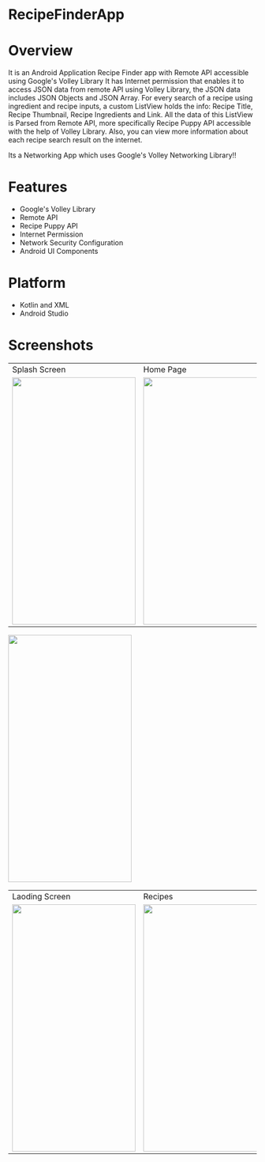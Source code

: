 # RecipeFinderApp
# Overview

It is an Android Application Recipe Finder app with Remote API accessible using Google's Volley Library
It has Internet permission that enables it to access JSON data from remote API using Volley Library, the JSON data includes JSON Objects and JSON Array. For every search of a recipe using ingredient and recipe inputs, a custom ListView holds the info: Recipe Title, Recipe Thumbnail, Recipe Ingredients and Link. All the data of this ListView is Parsed from Remote API, more specifically Recipe Puppy API accessible with the help of Volley Library. Also, you can view more information about each recipe search result on the internet.

Its a Networking App which uses Google's Volley Networking Library!!

# Features

- Google's Volley Library
- Remote API
- Recipe Puppy API
- Internet Permission 
- Network Security Configuration
- Android UI Components

# Platform

- Kotlin and XML
- Android Studio

# Screenshots

<table>
  <tr>
    <td>Splash Screen</td>
     <td>Home Page</td>
     <td>Input Screen</td>
  </tr>
  <tr>
    <td><img src="https://user-images.githubusercontent.com/37649534/100356226-3bb1d280-2ff3-11eb-8fa7-554d02c366c3.jpg" width ="250" height ="500"></td>
    <td><img src="https://user-images.githubusercontent.com/37649534/100361753-d82ba300-2ffa-11eb-8097-eff79ee873b8.jpg" width ="250" height ="500"></td>
    <td><img src="https://user-images.githubusercontent.com/37649534/100356363-69971700-2ff3-11eb-8535-086bb2dd6913.jpg" width ="250" height ="500"></td>
  </tr>

<table>
  <tr>
    <td>Laoding Screen</td>
     <td>Recipes </td>
     <td>Each Recipe</td>
  </tr>
  <tr>
    <td><img src="https://user-images.githubusercontent.com/37649534/100356526-a2cf8700-2ff3-11eb-9b5b-0a7642adbf6b.jpg" width ="250" height ="500"></td>
    <td><img src="https://user-images.githubusercontent.com/37649534/100356431-84698b80-2ff3-11eb-8fba-68b838c365a2.jpg" width ="250" height ="500"></td> 
   <td><img src="https://user-images.githubusercontent.com/37649534/100356567-b1b63980-2ff3-11eb-8856-3b5344c65aea.jpg" width ="250" height ="500"></td>
  </tr>


<img src="https://user-images.githubusercontent.com/37649534/100356624-c397dc80-2ff3-11eb-83d8-68df487f6b61.jpg" width ="250" height ="500">

